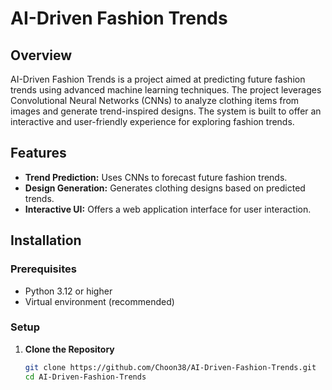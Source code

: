 # AI-Driven Fashion Trends

## Overview
AI-Driven Fashion Trends is a project aimed at predicting future fashion trends using advanced machine learning techniques. The project leverages Convolutional Neural Networks (CNNs) to analyze clothing items from images and generate trend-inspired designs. The system is built to offer an interactive and user-friendly experience for exploring fashion trends.

## Features
- **Trend Prediction:** Uses CNNs to forecast future fashion trends.
- **Design Generation:** Generates clothing designs based on predicted trends.
- **Interactive UI:** Offers a web application interface for user interaction.

## Installation

### Prerequisites
- Python 3.12 or higher
- Virtual environment (recommended)

### Setup
1. **Clone the Repository**
   ```bash
   git clone https://github.com/Choon38/AI-Driven-Fashion-Trends.git
   cd AI-Driven-Fashion-Trends
